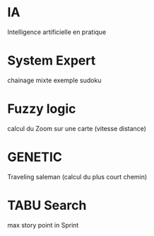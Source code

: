 # IA
Intelligence artificielle en pratique

# System Expert
chainage mixte exemple sudoku

# Fuzzy logic
calcul du Zoom  sur une carte (vitesse distance)

# GENETIC
Traveling saleman (calcul du plus court chemin)

# TABU Search
max story point in Sprint 